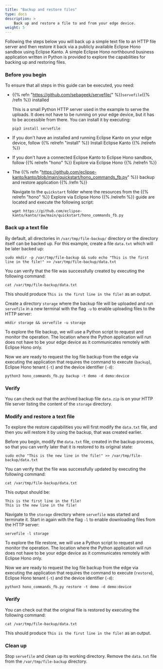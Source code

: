 ```yaml
---
title: "Backup and restore files"
type: docs
description: >
    Back up and restore a file to and from your edge device.
weight: 5
---
```


Following the steps below you will back up a simple text file to an HTTP file server
and then restore it back via a publicly available Eclipse Hono sandbox using Eclipse Kanto.
A simple Eclipse Hono northbound business application written in Python is
provided to explore the capabilities for backing up and restoring files.

### Before you begin

To ensure that all steps in this guide can be executed, you need:

* {{% refn "https://github.com/sebageek/servefile/" %}}`servefile`{{% /refn %}} installed

  This is a small Python HTTP server used in the example to serve the uploads.
  It does not have to be running on your edge device, but it has to be accessible from there.
  You can install it by executing:

  ```shell
  pip3 install servefile
  ```

* If you don't have an installed and running Eclipse Kanto on your edge device,
  follow {{% relrefn "install" %}} Install Eclipse Kanto {{% /relrefn %}}
* If you don't have a connected Eclipse Kanto to Eclipse Hono sandbox,
  follow {{% relrefn "hono" %}} Explore via Eclipse Hono {{% /relrefn %}}

* The {{% refn "https://github.com/eclipse-kanto/kanto/blob/main/quickstart/hono_commands_fb.py" %}} 
  backup and restore application {{% /refn %}}

  Navigate to the `quickstart` folder where the resources from the {{% relrefn "hono" %}} Explore via Eclipse Hono 
  {{% /relrefn %}} guide are located and execute the following script:
  
  ```shell
  wget https://github.com/eclipse-kanto/kanto/raw/main/quickstart/hono_commands_fb.py
  ```

### Back up a text file

By default, all directories in `/var/tmp/file-backup/` directory or the directory itself can be backed up.
For this example, create a file `data.txt` which will be later backed up:

```shell
sudo mkdir -p /var/tmp/file-backup && sudo echo "This is the first line in the file!" >> /var/tmp/file-backup/data.txt
```

You can verify that the file was successfully created by executing the following command:

```shell
cat /var/tmp/file-backup/data.txt
```

This should produce `This is the first line in the file!` as an output.

Create a directory `storage` where the backup file will be uploaded and run `servefile`
in a new terminal with the flag `-u` to enable uploading files to the HTTP server:

```shell
mkdir storage && servefile -u storage
```

To explore the file backup, we will use a Python script to request and monitor the operation.
The location where the Python application will run does not have to be your edge device as it communicates remotely
with Eclipse Hono only.

Now we are ready to request the log file backup from the edge via executing the application
that requires the command to execute (`backup`), Eclipse Hono tenant (`-t`) and the device identifier (`-d`):

```shell
python3 hono_commands_fb.py backup -t demo -d demo:device
```

### Verify

You can check out that the archived backup file `data.zip` is on your HTTP file 
server listing the content of the `storage` directory.

### Modify and restore a text file

To explore the restore capabilities you will first modify the `data.txt` file, and then you will restore it
by using the backup, that was created earlier.

Before you begin, modify the `data.txt` file, created in the backup process, so that you can verify
later that it is restored to its original state:

```shell
sudo echo "This is the new line in the file!" >> /var/tmp/file-backup/data.txt
```

You can verify that the file was successfully updated by executing the following command:

```shell
cat /var/tmp/file-backup/data.txt
```

This output should be: 
```text
This is the first line in the file!
This is the new line in the file!
```

Navigate to the `storage` directory where `servefile` was started and terminate it.
Start in again with the flag `-l` to enable downloading files from the HTTP server:

```shell
servefile -l storage
```

To explore the file restore, we will use a Python script to request and monitor the operation.
The location where the Python application will run does not have to be your edge device as it communicates remotely
with Eclipse Hono only.

Now we are ready to request the log file backup from the edge via executing the application
that requires the command to execute (`restore`), Eclipse Hono tenant (`-t`) and the device identifier (`-d`):

```shell
python3 hono_commands_fb.py restore -t demo -d demo:device
```

### Verify

You can check out that the original file is restored by executing the following command:

```shell
cat /var/tmp/file-backup/data.txt
```

This should produce `This is the first line in the file!` as an output.

### Clean up

Stop `servefile` and clean up its working directory.
Remove the `data.txt` file from the `/var/tmp/file-backup` directory.
